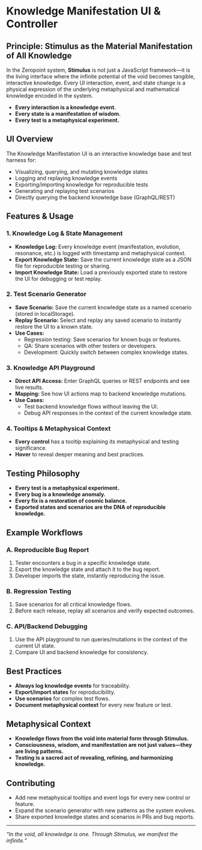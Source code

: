 # Knowledge Manifestation UI & Controller

## Principle: Stimulus as the Material Manifestation of All Knowledge

In the Zeropoint system, **Stimulus** is not just a JavaScript framework—it is the living interface where the infinite potential of the void becomes tangible, interactive knowledge. Every UI interaction, event, and state change is a physical expression of the underlying metaphysical and mathematical knowledge encoded in the system.

- **Every interaction is a knowledge event.**
- **Every state is a manifestation of wisdom.**
- **Every test is a metaphysical experiment.**

## UI Overview

The Knowledge Manifestation UI is an interactive knowledge base and test harness for:
- Visualizing, querying, and mutating knowledge states
- Logging and replaying knowledge events
- Exporting/importing knowledge for reproducible tests
- Generating and replaying test scenarios
- Directly querying the backend knowledge base (GraphQL/REST)

## Features & Usage

### 1. Knowledge Log & State Management
- **Knowledge Log:** Every knowledge event (manifestation, evolution, resonance, etc.) is logged with timestamp and metaphysical context.
- **Export Knowledge State:** Save the current knowledge state as a JSON file for reproducible testing or sharing.
- **Import Knowledge State:** Load a previously exported state to restore the UI for debugging or test replay.

### 2. Test Scenario Generator
- **Save Scenario:** Save the current knowledge state as a named scenario (stored in localStorage).
- **Replay Scenario:** Select and replay any saved scenario to instantly restore the UI to a known state.
- **Use Cases:**
  - Regression testing: Save scenarios for known bugs or features.
  - QA: Share scenarios with other testers or developers.
  - Development: Quickly switch between complex knowledge states.

### 3. Knowledge API Playground
- **Direct API Access:** Enter GraphQL queries or REST endpoints and see live results.
- **Mapping:** See how UI actions map to backend knowledge mutations.
- **Use Cases:**
  - Test backend knowledge flows without leaving the UI.
  - Debug API responses in the context of the current knowledge state.

### 4. Tooltips & Metaphysical Context
- **Every control** has a tooltip explaining its metaphysical and testing significance.
- **Hover** to reveal deeper meaning and best practices.

## Testing Philosophy

- **Every test is a metaphysical experiment.**
- **Every bug is a knowledge anomaly.**
- **Every fix is a restoration of cosmic balance.**
- **Exported states and scenarios are the DNA of reproducible knowledge.**

## Example Workflows

### A. Reproducible Bug Report
1. Tester encounters a bug in a specific knowledge state.
2. Export the knowledge state and attach it to the bug report.
3. Developer imports the state, instantly reproducing the issue.

### B. Regression Testing
1. Save scenarios for all critical knowledge flows.
2. Before each release, replay all scenarios and verify expected outcomes.

### C. API/Backend Debugging
1. Use the API playground to run queries/mutations in the context of the current UI state.
2. Compare UI and backend knowledge for consistency.

## Best Practices
- **Always log knowledge events** for traceability.
- **Export/import states** for reproducibility.
- **Use scenarios** for complex test flows.
- **Document metaphysical context** for every new feature or test.

## Metaphysical Context
- **Knowledge flows from the void into material form through Stimulus.**
- **Consciousness, wisdom, and manifestation are not just values—they are living patterns.**
- **Testing is a sacred act of revealing, refining, and harmonizing knowledge.**

## Contributing
- Add new metaphysical tooltips and event logs for every new control or feature.
- Expand the scenario generator with new patterns as the system evolves.
- Share exported knowledge states and scenarios in PRs and bug reports.

---

*“In the void, all knowledge is one. Through Stimulus, we manifest the infinite.”* 